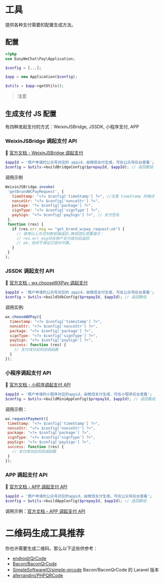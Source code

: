 # 工具

提供各种支付需要的配置生成方法。

## 配置

```php
<?php
use EasyWeChat\Pay\Application;

$config = [...];

$app = new Application($config);

$utils = $app->getUtils();
```

> 注意

## 生成支付 JS 配置

有四种发起支付的方式：WeixinJSBridge, JSSDK, 小程序支付, APP

### WeixinJSBridge 调起支付 API

:book: [官方文档 - WeixinJSBridge 调起支付](https://pay.weixin.qq.com/wiki/doc/apiv3/apis/chapter3_1_4.shtml)

 ```php
 $appId = '商户申请的公众号对应的 appid，由微信支付生成，可在公众号后台查看';
 $config = $utils->buildBridgeConfig($prepayId, $appId); // 返回数组
 ```

调用示例

 ```js
 WeixinJSBridge.invoke(
  'getBrandWCPayRequest', {
    timeStamp: "<?= $config['timeStamp'] ?>", //注意 timeStamp 的格式
    nonceStr: "<?= $config['nonceStr'] ?>",
    package: "?= $config['package'] ?>",
    signType: "<?= $config['signType'] ?>",
    paySign: "<?= $config['paySign'] ?>", // 支付签名
  },
  function (res) {
    if (res.err_msg == "get_brand_wcpay_request:ok") {
      // 使用以上方式判断前端返回,微信团队郑重提示：
      // res.err_msg将在用户支付成功后返回
      // ok，但并不保证它绝对可靠。
    }
  }
);
 ```

### JSSDK 调起支付 API

:book: [官方文档 - wx.chooseWXPay 调起支付](https://developers.weixin.qq.com/doc/offiaccount/OA_Web_Apps/JS-SDK.html#58)

 ```php
 $appId = '商户申请的公众号对应的 appid，由微信支付生成，可在公众号后台查看';
 $config = $utils->buildSdkConfig($prepayId, $appId); // 返回数组
 ```

调用实例:

```js
wx.chooseWXPay({
  timestamp: "<?= $config['timestamp'] ?>",
  nonceStr: "<?= $config['nonceStr'] ?>",
  package: "<?= $config['package'] ?>",
  signType: "<?= $config['signType'] ?>",
  paySign: "<?= $config['paySign'] ?>",
  success: function (res) {
    // 支付成功后的回调函数
  }
});
```

### 小程序调起支付 API

:book: [官方文档 - 小程序调起支付 API](https://pay.weixin.qq.com/wiki/doc/apiv3/apis/chapter3_5_4.shtml)

 ```php
 $appId = '商户申请的小程序对应的appid，由微信支付生成，可在小程序后台查看';
 $config = $utils->buildMiniAppConfig($prepayId, $appId); // 返回数组
 ```

调用示例：

 ```js
 wx.requestPayment({
  timeStamp: "<?= $config['timeStamp'] ?>",
  nonceStr: "<?= $config['nonceStr'] ?>",
  package: "<?= $config['package'] ?>",
  signType: "<?= $config['signType'] ?>",
  paySign: "<?= $config['paySign'] ?>",
  success: function (res) {
    // 支付成功后的回调函数
  }
});
 ```

### APP 调起支付 API

:book: [官方文档 - APP 调起支付 API](https://pay.weixin.qq.com/wiki/doc/apiv3/apis/chapter3_2_4.shtml)

 ```php
 $appId = '商户申请的公众号对应的appid，由微信支付生成，可在公众号后台查看';
 $config = $utils->buildAppConfig($prepayId, $appId); // 返回数组
 ```

调用示例：[官方文档 - APP 调起支付 API](https://pay.weixin.qq.com/wiki/doc/apiv3/apis/chapter3_2_4.shtml)

# 二维码生成工具推荐

你也许需要生成二维码，那么以下这些供参考：

- [endroid/QrCode](https://github.com/endroid/QrCode)
- [Bacon/BaconQrCode](https://github.com/Bacon/BaconQrCode)
- [SimpleSoftwareIO/simple-qrcode](https://github.com/SimpleSoftwareIO/simple-qrcode) Bacon/BaconQrCode 的 Laravel 版本
- [aferrandini/PHPQRCode](https://github.com/aferrandini/PHPQRCode)

